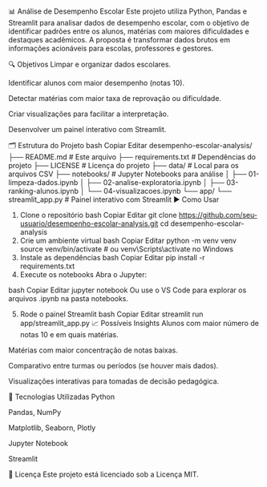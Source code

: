 📊 Análise de Desempenho Escolar
Este projeto utiliza Python, Pandas e Streamlit para analisar dados de desempenho escolar, com o objetivo de identificar padrões entre os alunos, matérias com maiores dificuldades e destaques acadêmicos. A proposta é transformar dados brutos em informações acionáveis para escolas, professores e gestores.

🔍 Objetivos
Limpar e organizar dados escolares.

Identificar alunos com maior desempenho (notas 10).

Detectar matérias com maior taxa de reprovação ou dificuldade.

Criar visualizações para facilitar a interpretação.

Desenvolver um painel interativo com Streamlit.

🗂 Estrutura do Projeto
bash
Copiar
Editar
desempenho-escolar-analysis/
├── README.md                 # Este arquivo
├── requirements.txt          # Dependências do projeto
├── LICENSE                   # Licença do projeto
├── data/                     # Local para os arquivos CSV
├── notebooks/                # Jupyter Notebooks para análise
│   ├── 01-limpeza-dados.ipynb
│   ├── 02-analise-exploratoria.ipynb
│   ├── 03-ranking-alunos.ipynb
│   └── 04-visualizacoes.ipynb
└── app/
    └── streamlit_app.py      # Painel interativo com Streamlit
▶️ Como Usar
1. Clone o repositório
bash
Copiar
Editar
git clone https://github.com/seu-usuario/desempenho-escolar-analysis.git
cd desempenho-escolar-analysis
2. Crie um ambiente virtual
bash
Copiar
Editar
python -m venv venv
source venv/bin/activate  # ou venv\Scripts\activate no Windows
3. Instale as dependências
bash
Copiar
Editar
pip install -r requirements.txt
4. Execute os notebooks
Abra o Jupyter:

bash
Copiar
Editar
jupyter notebook
Ou use o VS Code para explorar os arquivos .ipynb na pasta notebooks.

5. Rode o painel Streamlit
bash
Copiar
Editar
streamlit run app/streamlit_app.py
📈 Possíveis Insights
Alunos com maior número de notas 10 e em quais matérias.

Matérias com maior concentração de notas baixas.

Comparativo entre turmas ou períodos (se houver mais dados).

Visualizações interativas para tomadas de decisão pedagógica.

📌 Tecnologias Utilizadas
Python

Pandas, NumPy

Matplotlib, Seaborn, Plotly

Jupyter Notebook

Streamlit

📄 Licença
Este projeto está licenciado sob a Licença MIT.